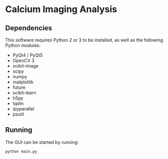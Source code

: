 # Calcium Imaging Analysis

## Dependencies
This software requires Python 2 or 3 to be installed, as well as the following Python modules:
- PyQt4 / PyQt5
- OpenCV 3
- scikit-image
- scipy
- numpy
- matplotlib
- future
- scikit-learn
- h5py
- tqdm
- ipyparallel
- psutil

## Running

The GUI can be started by running:

`python main.py`
